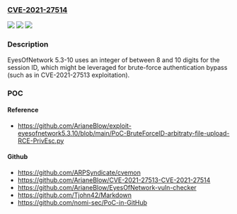 ### [CVE-2021-27514](https://cve.mitre.org/cgi-bin/cvename.cgi?name=CVE-2021-27514)
![](https://img.shields.io/static/v1?label=Product&message=n%2Fa&color=blue)
![](https://img.shields.io/static/v1?label=Version&message=n%2Fa&color=blue)
![](https://img.shields.io/static/v1?label=Vulnerability&message=n%2Fa&color=brighgreen)

### Description

EyesOfNetwork 5.3-10 uses an integer of between 8 and 10 digits for the session ID, which might be leveraged for brute-force authentication bypass (such as in CVE-2021-27513 exploitation).

### POC

#### Reference
- https://github.com/ArianeBlow/exploit-eyesofnetwork5.3.10/blob/main/PoC-BruteForceID-arbitraty-file-upload-RCE-PrivEsc.py

#### Github
- https://github.com/ARPSyndicate/cvemon
- https://github.com/ArianeBlow/CVE-2021-27513-CVE-2021-27514
- https://github.com/ArianeBlow/EyesOfNetwork-vuln-checker
- https://github.com/Tjohn42/Markdown
- https://github.com/nomi-sec/PoC-in-GitHub

